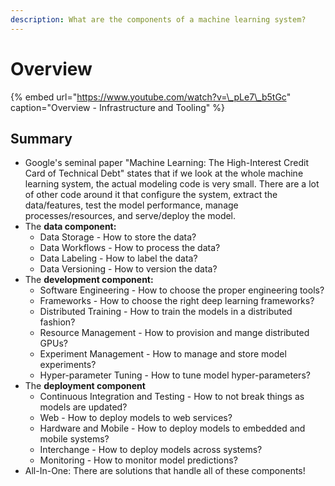 ```yaml
---
description: What are the components of a machine learning system?
---
```


# Overview

{% embed url="https://www.youtube.com/watch?v=\_pLe7\_b5tGc" caption="Overview - Infrastructure and Tooling" %}

## Summary

* Google's seminal paper "Machine Learning: The High-Interest Credit Card of Technical Debt" states that if we look at the whole machine learning system, the actual modeling code is very small. There are a lot of other code around it that configure the system, extract the data/features, test the model performance, manage processes/resources, and serve/deploy the model.
* The **data component:**
  * Data Storage - How to store the data?
  * Data Workflows - How to process the data?
  * Data Labeling - How to label the data?
  * Data Versioning - How to version the data?
* The **development component:**
  * Software Engineering - How to choose the proper engineering tools?
  * Frameworks - How to choose the right deep learning frameworks?
  * Distributed Training - How to train the models in a distributed fashion?
  * Resource Management - How to provision and mange distributed GPUs?
  * Experiment Management - How to manage and store model experiments?
  * Hyper-parameter Tuning - How to tune model hyper-parameters?
* The **deployment component**
  * Continuous Integration and Testing - How to not break things as models are updated?
  * Web - How to deploy models to web services?
  * Hardware and Mobile - How to deploy models to embedded and mobile systems?
  * Interchange - How to deploy models across systems?
  * Monitoring - How to monitor model predictions?
* All-In-One: There are solutions that handle all of these components!
